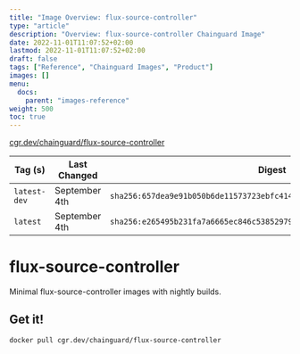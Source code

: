 ```yaml
---
title: "Image Overview: flux-source-controller"
type: "article"
description: "Overview: flux-source-controller Chainguard Image"
date: 2022-11-01T11:07:52+02:00
lastmod: 2022-11-01T11:07:52+02:00
draft: false
tags: ["Reference", "Chainguard Images", "Product"]
images: []
menu:
  docs:
    parent: "images-reference"
weight: 500
toc: true
---
```


[cgr.dev/chainguard/flux-source-controller](https://github.com/chainguard-images/images/tree/main/images/flux-source-controller)

| Tag (s)       | Last Changed  | Digest                                                                    |
|---------------|---------------|---------------------------------------------------------------------------|
|  `latest-dev` | September 4th | `sha256:657dea9e91b050b6de11573723ebfc414ef6f376c054170caa6565674a3c171c` |
|  `latest`     | September 4th | `sha256:e265495b231fa7a6665ec846c53852979a706b7c2cba91f4bd69408832e08c0c` |

# flux-source-controller

Minimal flux-source-controller images with nightly builds.

## Get it!

```shell
docker pull cgr.dev/chainguard/flux-source-controller
```
